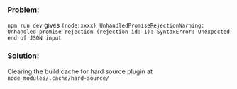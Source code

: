 ### Problem:
`npm run dev` gives `(node:xxxx) UnhandledPromiseRejectionWarning: Unhandled promise rejection (rejection id: 1): SyntaxError: Unexpected end of JSON input`
### Solution:
Clearing the build cache for hard source plugin at `node_modules/.cache/hard-source/`